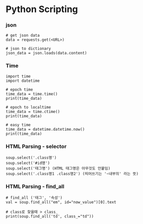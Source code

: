 # Python Scripting

### json
```
# get json data
data = requests.get(<URL>)

# json to dictionary
json_data = json.loads(data.content)
```

### Time
```
import time
import datetime

# epoch time
time_data = time.time()
print(time_data)

# epoch to localtime
time_data = time.ctime()
print(time_data)

# easy time
time_data = datetime.datetime.now()
print(time_data)
```

### HTML Parsing - selector
```
soup.select('.class명')
soup.select('#id명')
soup.select('태그명') (HTML 태그명은 아무것도 안붙임)
soup.select('.class명1 .class명2') (띄어쓰기는 '~내부의' 라는 뜻)
```

### HTML Parsing - find_all
```
# find_all ('태그', '속성')
val = soup.find_all("em", id="now_value")[0].text

# class로 찾을때 > class_
print(soup.find_all('td', class_="td"))
```